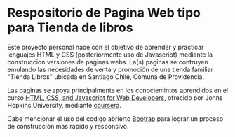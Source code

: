 # Respositorio de Pagina Web tipo para Tienda de libros

Este proyecto personal nace con el objetivo de aprender y practicar lenguajes HTML y CSS (posteriormente uso de Javascript) mediante la construccion versiones de paginas webs. La(s) paginas se contruyen emulando las necesidades de venta y promoción de una tienda familiar "Tienda Libros" ubicada en Santiago Chile, Comuna de Providencia.

Las paginas se apoya principalmente en los conociemintos aprendidos en el curso [HTML, CSS, and Javascript for Web Developers](https://es.coursera.org/learn/html-css-javascript-for-web-developers), ofrecido por Johns Hopkins University, mediante [coursera](https://es.coursera.org/).

Cabe mencionar el uso del codigo abrierto [Bootrap](https://getbootstrap.com/) para lograr un proceso de construcción mas rapido y responsivo.